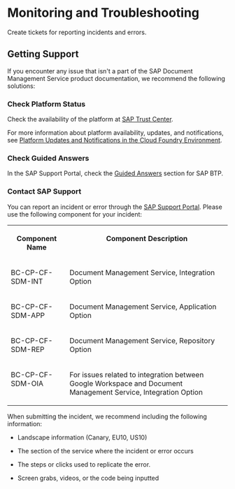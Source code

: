 <!-- loio8a33bf75776849cfa06feecb22aba9d6 -->

# Monitoring and Troubleshooting

Create tickets for reporting incidents and errors.



## Getting Support

If you encounter any issue that isn't a part of the SAP Document Management Service product documentation, we recommend the following solutions:



### Check Platform Status

Check the availability of the platform at [SAP Trust Center](https://www.sap.com/about/trust-center/cloud-service-status.html).

For more information about platform availability, updates, and notifications, see [Platform Updates and Notifications in the Cloud Foundry Environment](https://help.sap.com/viewer/65de2977205c403bbc107264b8eccf4b/Cloud/en-US/99070c7bfc0e4f41842bd7c648b7fca7.html).



### Check Guided Answers

In the SAP Support Portal, check the [Guided Answers](https://ga.support.sap.com/dtp/viewer/index.html#/tree/2065/actions/26547) section for SAP BTP.



### Contact SAP Support

You can report an incident or error through the [SAP Support Portal](https://support.sap.com/). Please use the following component for your incident:


<table>
<tr>
<th valign="top">

Component Name

</th>
<th valign="top">

Component Description

</th>
</tr>
<tr>
<td valign="top">

BC-CP-CF-SDM-INT

</td>
<td valign="top">

Document Management Service, Integration Option

</td>
</tr>
<tr>
<td valign="top">

BC-CP-CF-SDM-APP

</td>
<td valign="top">

Document Management Service, Application Option

</td>
</tr>
<tr>
<td valign="top">

BC-CP-CF-SDM-REP

</td>
<td valign="top">

Document Management Service, Repository Option

</td>
</tr>
<tr>
<td valign="top">

BC-CP-CF-SDM-OIA

</td>
<td valign="top">

For issues related to integration between Google Workspace and Document Management Service, Integration Option 

</td>
</tr>
</table>

When submitting the incident, we recommend including the following information:

-   Landscape information \(Canary, EU10, US10\)

-   The section of the service where the incident or error occurs

-   The steps or clicks used to replicate the error.

-   Screen grabs, videos, or the code being inputted


